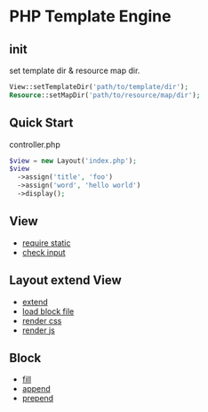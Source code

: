 PHP Template Engine
=======

## init

set template dir & resource map dir.

```php
View::setTemplateDir('path/to/template/dir');
Resource::setMapDir('path/to/resource/map/dir');
```

## Quick Start

controller.php

```php
$view = new Layout('index.php');
$view
  ->assign('title', 'foo')
  ->assign('word', 'hello world')
  ->display();
```

## View

* [require static](https://github.com/fouber/x-view-demo/blob/master/test.php#L3)
* [check input](https://github.com/fouber/x-view-demo/blob/master/layout.php#L5-L10)

## Layout extend View

* [extend](https://github.com/fouber/x-view-demo/blob/master/test.php#L5)
* [load block file](https://github.com/fouber/x-view-demo/blob/master/layout.php#L10)
* [render css](https://github.com/fouber/x-view-demo/blob/master/layout.php#L15)
* [render js](https://github.com/fouber/x-view-demo/blob/master/layout.php#L28)

## Block

* [fill](https://github.com/fouber/x-view-demo/blob/master/test.php#L15-L21)
* [append](https://github.com/fouber/x-view-demo/blob/master/test.php#L27-L29)
* [prepend](https://github.com/fouber/x-view-demo/blob/master/test.php#L23-L25)